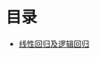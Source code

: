 # 目录
* [线性回归及逻辑回归](https://github.com/2hip3ng/GeniusWiki/blob/main/MachineLearning/LinearRegressionAndLogicLogisticRegression.md)
